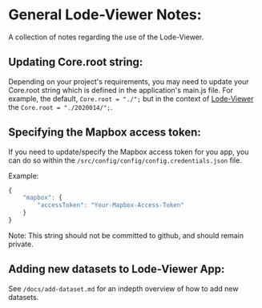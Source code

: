 # General Lode-Viewer Notes:
A collection of notes regarding the use of the Lode-Viewer.

## Updating Core.root string:
Depending on your project's requirements, you may need to update your Core.root string which is defined in the application's main.js file. For example, the default, `Core.root = "./";` but in the context of [Lode-Viewer](https://www150.statcan.gc.ca/n1/pub/71-607-x/71-607-x2020014-eng.htm) the `Core.root = "./2020014/";`.

## Specifying the Mapbox access token:
If you need to update/specify the Mapbox access token for you app, you can do so within the `/src/config/config/config.credentials.json` file. 

Example:
```javascript
{
	"mapbox": {
		"accessToken": "Your-Mapbox-Access-Token"
	}
}
```

Note: This string should not be committed to github, and should remain private. 

## Adding new datasets to Lode-Viewer App: 
See `/docs/add-dataset.md` for an indepth overview of how to add new datasets.
